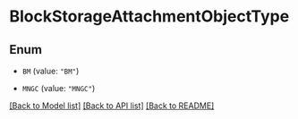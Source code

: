 # BlockStorageAttachmentObjectType

## Enum


* `BM` (value: `"BM"`)

* `MNGC` (value: `"MNGC"`)


[[Back to Model list]](../README.md#documentation-for-models) [[Back to API list]](../README.md#documentation-for-api-endpoints) [[Back to README]](../README.md)


